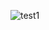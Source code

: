 ![test1](https://user-images.githubusercontent.com/64707331/200325695-c0d7b69c-a624-4c85-adb8-84091e4e52f5.png)
